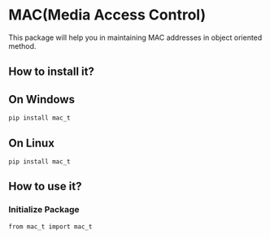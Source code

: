 # MAC(Media Access Control)

This package will help you in maintaining MAC addresses in object oriented method.

## How to install it?

## On Windows

``` pip install mac_t ```

## On Linux
``` pip install mac_t ```

## How to use it?

### Initialize Package
``` from mac_t import mac_t ```


